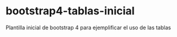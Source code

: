 # bootstrap4-tablas-inicial
Plantilla inicial de bootstrap 4 para ejemplificar el uso de las tablas

